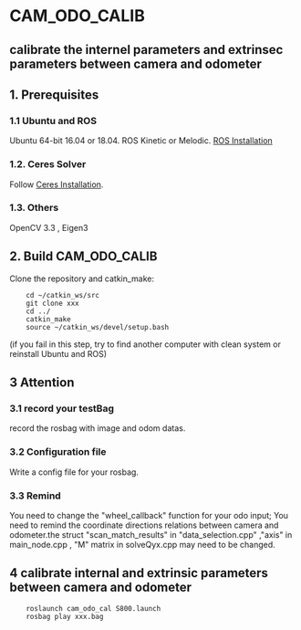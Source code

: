 # CAM_ODO_CALIB
## calibrate the internel parameters and extrinsec parameters between camera and odometer

## 1. Prerequisites
### 1.1 **Ubuntu** and **ROS**
Ubuntu 64-bit 16.04 or 18.04.
ROS Kinetic or Melodic. [ROS Installation](http://wiki.ros.org/ROS/Installation)


### 1.2. **Ceres Solver**
Follow [Ceres Installation](http://ceres-solver.org/installation.html).

### 1.3. **Others**
OpenCV 3.3 , Eigen3



## 2. Build CAM_ODO_CALIB
Clone the repository and catkin_make:
```
    cd ~/catkin_ws/src
    git clone xxx
    cd ../
    catkin_make
    source ~/catkin_ws/devel/setup.bash
```
(if you fail in this step, try to find another computer with clean system or reinstall Ubuntu and ROS)


## 3 Attention

### 3.1 record your testBag
record the rosbag with image and odom datas.

### 3.2 Configuration file
Write a config file for your rosbag.

### 3.3 Remind
You need to change the "wheel_callback" function for your odo input;
You need to remind the coordinate directions relations between camera and odometer.the struct "scan_match_results" in "data_selection.cpp" ,"axis" in main_node.cpp , "M" matrix in solveQyx.cpp may need to be changed.


## 4 calibrate internal and extrinsic parameters between camera and odometer

```
    roslaunch cam_odo_cal S800.launch
    rosbag play xxx.bag
```

